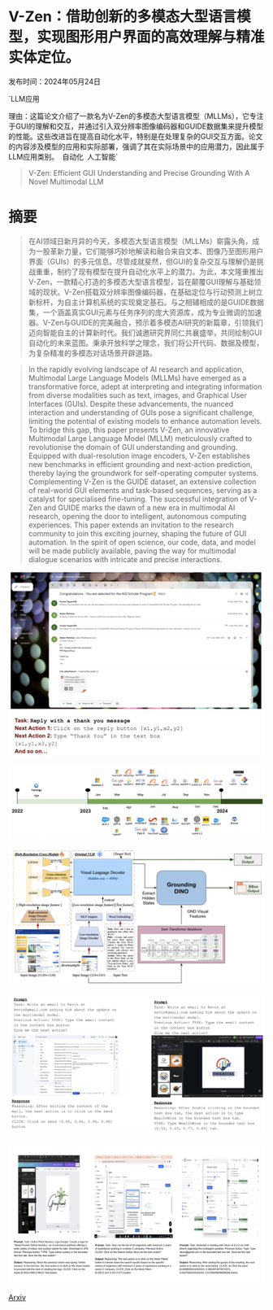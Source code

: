 # V-Zen：借助创新的多模态大型语言模型，实现图形用户界面的高效理解与精准实体定位。

发布时间：2024年05月24日

`LLM应用

理由：这篇论文介绍了一款名为V-Zen的多模态大型语言模型（MLLMs），它专注于GUI的理解和交互，并通过引入双分辨率图像编码器和GUIDE数据集来提升模型的性能。这些改进旨在提高自动化水平，特别是在处理复杂的GUI交互方面。论文的内容涉及模型的应用和实际部署，强调了其在实际场景中的应用潜力，因此属于LLM应用类别。` `自动化` `人工智能`

> V-Zen: Efficient GUI Understanding and Precise Grounding With A Novel Multimodal LLM

# 摘要

> 在AI领域日新月异的今天，多模态大型语言模型（MLLMs）崭露头角，成为一股革新力量，它们能够巧妙地解读和融合来自文本、图像乃至图形用户界面（GUIs）的多元信息。尽管成就斐然，但GUI的复杂交互与理解仍是挑战重重，制约了现有模型在提升自动化水平上的潜力。为此，本文隆重推出V-Zen，一款精心打造的多模态大型语言模型，旨在颠覆GUI理解与基础领域的现状。V-Zen搭载双分辨率图像编码器，在基础定位与行动预测上树立新标杆，为自主计算机系统的实现奠定基石。与之相辅相成的是GUIDE数据集，一个涵盖真实GUI元素与任务序列的庞大资源库，成为专业微调的加速器。V-Zen与GUIDE的完美融合，预示着多模态AI研究的新篇章，引领我们迈向智能自主的计算新时代。我们诚邀研究界同仁共襄盛举，共同绘制GUI自动化的未来蓝图。秉承开放科学之理念，我们将公开代码、数据及模型，为复杂精准的多模态对话场景开辟道路。

> In the rapidly evolving landscape of AI research and application, Multimodal Large Language Models (MLLMs) have emerged as a transformative force, adept at interpreting and integrating information from diverse modalities such as text, images, and Graphical User Interfaces (GUIs). Despite these advancements, the nuanced interaction and understanding of GUIs pose a significant challenge, limiting the potential of existing models to enhance automation levels. To bridge this gap, this paper presents V-Zen, an innovative Multimodal Large Language Model (MLLM) meticulously crafted to revolutionise the domain of GUI understanding and grounding. Equipped with dual-resolution image encoders, V-Zen establishes new benchmarks in efficient grounding and next-action prediction, thereby laying the groundwork for self-operating computer systems. Complementing V-Zen is the GUIDE dataset, an extensive collection of real-world GUI elements and task-based sequences, serving as a catalyst for specialised fine-tuning. The successful integration of V-Zen and GUIDE marks the dawn of a new era in multimodal AI research, opening the door to intelligent, autonomous computing experiences. This paper extends an invitation to the research community to join this exciting journey, shaping the future of GUI automation. In the spirit of open science, our code, data, and model will be made publicly available, paving the way for multimodal dialogue scenarios with intricate and precise interactions.

![V-Zen：借助创新的多模态大型语言模型，实现图形用户界面的高效理解与精准实体定位。](../../../paper_images/2405.15341/problem_statement.png)

![V-Zen：借助创新的多模态大型语言模型，实现图形用户界面的高效理解与精准实体定位。](../../../paper_images/2405.15341/related_work.png)

![V-Zen：借助创新的多模态大型语言模型，实现图形用户界面的高效理解与精准实体定位。](../../../paper_images/2405.15341/architecture.png)

![V-Zen：借助创新的多模态大型语言模型，实现图形用户界面的高效理解与精准实体定位。](../../../paper_images/2405.15341/guide_sample.png)

![V-Zen：借助创新的多模态大型语言模型，实现图形用户界面的高效理解与精准实体定位。](../../../paper_images/2405.15341/x1.png)

[Arxiv](https://arxiv.org/abs/2405.15341)